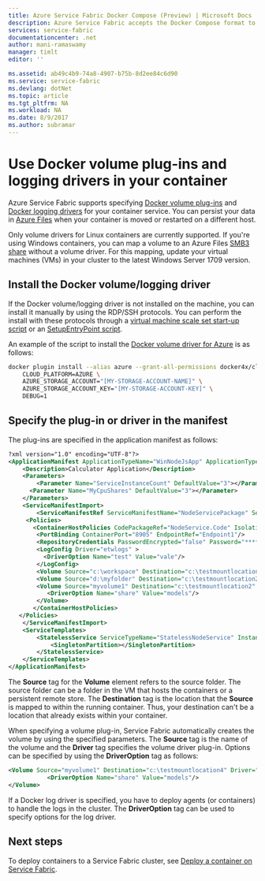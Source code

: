 ```yaml
---
title: Azure Service Fabric Docker Compose (Preview) | Microsoft Docs
description: Azure Service Fabric accepts the Docker Compose format to make it easier to orchestrate existing containers by using Service Fabric. Support for Docker Compose is currently in preview.
services: service-fabric
documentationcenter: .net
author: mani-ramaswamy
manager: timlt
editor: ''

ms.assetid: ab49c4b9-74a8-4907-b75b-8d2ee84c6d90
ms.service: service-fabric
ms.devlang: dotNet
ms.topic: article
ms.tgt_pltfrm: NA
ms.workload: NA
ms.date: 8/9/2017
ms.author: subramar
---
```


# Use Docker volume plug-ins and logging drivers in your container
Azure Service Fabric supports specifying [Docker volume plug-ins](https://docs.docker.com/engine/extend/plugins_volume/) and [Docker logging drivers](https://docs.docker.com/engine/admin/logging/overview/) for your container service. You can persist your data in [Azure Files](https://azure.microsoft.com/services/storage/files/) when your container is moved or restarted on a different host.

Only volume drivers for Linux containers are currently supported. If you're using Windows containers, you can map a volume to an Azure Files [SMB3 share](https://blogs.msdn.microsoft.com/clustering/2017/08/10/container-storage-support-with-cluster-shared-volumes-csv-storage-spaces-direct-s2d-smb-global-mapping/) without a volume driver. For this mapping, update your virtual machines (VMs) in your cluster to the latest Windows Server 1709 version.


## Install the Docker volume/logging driver

If the Docker volume/logging driver is not installed on the machine, you can install it manually by using the RDP/SSH protocols. You can perform the install with these protocols through a [virtual machine scale set start-up script](https://azure.microsoft.com/resources/templates/201-vmss-custom-script-windows/) or an [SetupEntryPoint script](https://docs.microsoft.com/azure/service-fabric/service-fabric-application-model#describe-a-service).

An example of the script to install the [Docker volume driver for Azure](https://docs.docker.com/docker-for-azure/persistent-data-volumes/) is as follows:

```bash
docker plugin install --alias azure --grant-all-permissions docker4x/cloudstor:17.09.0-ce-azure1  \
    CLOUD_PLATFORM=AZURE \
    AZURE_STORAGE_ACCOUNT="[MY-STORAGE-ACCOUNT-NAME]" \
    AZURE_STORAGE_ACCOUNT_KEY="[MY-STORAGE-ACCOUNT-KEY]" \
    DEBUG=1
```

## Specify the plug-in or driver in the manifest
The plug-ins are specified in the application manifest as follows:

```xml
?xml version="1.0" encoding="UTF-8"?>
<ApplicationManifest ApplicationTypeName="WinNodeJsApp" ApplicationTypeVersion="1.0" xmlns="http://schemas.microsoft.com/2011/01/fabric" xmlns:xsi="http://www.w3.org/2001/XMLSchema-instance">
    <Description>Calculator Application</Description>
    <Parameters>
        <Parameter Name="ServiceInstanceCount" DefaultValue="3"></Parameter>
      <Parameter Name="MyCpuShares" DefaultValue="3"></Parameter>
    </Parameters>
    <ServiceManifestImport>
        <ServiceManifestRef ServiceManifestName="NodeServicePackage" ServiceManifestVersion="1.0"/>
     <Policies>
       <ContainerHostPolicies CodePackageRef="NodeService.Code" Isolation="hyperv"> 
        <PortBinding ContainerPort="8905" EndpointRef="Endpoint1"/>
        <RepositoryCredentials PasswordEncrypted="false" Password="****" AccountName="test"/>
        <LogConfig Driver="etwlogs" >
          <DriverOption Name="test" Value="vale"/>
        </LogConfig>
        <Volume Source="c:\workspace" Destination="c:\testmountlocation1" IsReadOnly="false"></Volume>
        <Volume Source="d:\myfolder" Destination="c:\testmountlocation2" IsReadOnly="true"> </Volume>
        <Volume Source="myvolume1" Destination="c:\testmountlocation2" Driver="azure" IsReadOnly="true">
           <DriverOption Name="share" Value="models"/>
        </Volume>
       </ContainerHostPolicies>
   </Policies>
    </ServiceManifestImport>
    <ServiceTemplates>
        <StatelessService ServiceTypeName="StatelessNodeService" InstanceCount="5">
            <SingletonPartition></SingletonPartition>
        </StatelessService>
    </ServiceTemplates>
</ApplicationManifest>
```

The **Source** tag for the **Volume** element refers to the source folder. The source folder can be a folder in the VM that hosts the containers or a persistent remote store. The **Destination** tag is the location that the **Source** is mapped to within the running container. Thus, your destination can't be a location that already exists within your container.

When specifying a volume plug-in, Service Fabric automatically creates the volume by using the specified parameters. The **Source** tag is the name of the volume and the **Driver** tag specifies the volume driver plug-in. Options can be specified by using the **DriverOption** tag as follows:

```xml
<Volume Source="myvolume1" Destination="c:\testmountlocation4" Driver="azure" IsReadOnly="true">
           <DriverOption Name="share" Value="models"/>
</Volume>
```
If a Docker log driver is specified, you have to deploy agents (or containers) to handle the logs in the cluster. The **DriverOption** tag can be used to specify options for the log driver.

## Next steps
To deploy containers to a Service Fabric cluster, see [Deploy a container on Service Fabric](service-fabric-deploy-container.md).
